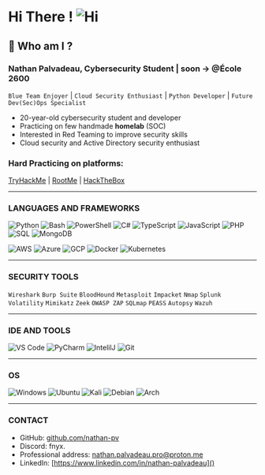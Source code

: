 # Hi There ! ![Hi](https://user-images.githubusercontent.com/90565815/133890037-10ce40fa-a04a-4711-8807-c3d76673e3a1.gif)

## 🔐 Who am I ? 
### Nathan Palvadeau, Cybersecurity Student | soon -> @École 2600  

`Blue Team Enjoyer` | `Cloud Security Enthusiast` | `Python Developer` | `Future Dev(Sec)Ops Specialist`  

- 20-year-old cybersecurity student and developer  
- Practicing on few handmade **homelab** (SOC)  
- Interested in Red Teaming to improve security skills
- Cloud security and Active Directory security enthusiast 

 

### Hard Practicing on platforms:  
[TryHackMe](https://tryhackme.com/p/Fnyx)  |  [RootMe](https://www.root-me.org/Fnyx)  |  [HackTheBox](https://app.hackthebox.com/users/2003940)  

---  

### LANGUAGES AND FRAMEWORKS  

![Python](https://skillicons.dev/icons?i=python)  ![Bash](https://skillicons.dev/icons?i=bash)  ![PowerShell](https://skillicons.dev/icons?i=powershell)      ![C#](https://skillicons.dev/icons?i=cs) ![TypeScript](https://skillicons.dev/icons?i=typescript)  ![JavaScript](https://skillicons.dev/icons?i=javascript) ![PHP](https://skillicons.dev/icons?i=php)  ![SQL](https://skillicons.dev/icons?i=mysql) ![MongoDB](https://skillicons.dev/icons?i=mongodb) 

![AWS](https://skillicons.dev/icons?i=aws)  ![Azure](https://skillicons.dev/icons?i=azure)  ![GCP](https://skillicons.dev/icons?i=gcp)  ![Docker](https://skillicons.dev/icons?i=docker)  ![Kubernetes](https://skillicons.dev/icons?i=kubernetes)  

---  

### SECURITY TOOLS   

`Wireshark` `Burp Suite` `BloodHound` `Metasploit` `Impacket`  `Nmap` 
 `Splunk` `Volatility` `Mimikatz` `Zeek`
`OWASP ZAP` `SQLmap` `PEASS` `Autopsy` `Wazuh`  

---  

### IDE AND TOOLS  

![VS Code](https://skillicons.dev/icons?i=vscode)  ![PyCharm](https://skillicons.dev/icons?i=pycharm) ![IntelilJ](https://skillicons.dev/icons?i=idea)   ![Git](https://skillicons.dev/icons?i=git)  

---  

### OS  
![Windows](https://skillicons.dev/icons?i=windows)  ![Ubuntu](https://skillicons.dev/icons?i=ubuntu) ![Kali](https://skillicons.dev/icons?i=kali)  ![Debian](https://skillicons.dev/icons?i=debian) ![Arch](https://skillicons.dev/icons?i=arch) 
 
  


---  

### CONTACT  

- GitHub: [github.com/nathan-pv](https://github.com/Robrtooo)
- Discord: fnyx.
- Professional address: [nathan.palvadeau.pro@proton.me]()  
- LinkedIn: [https://www.linkedin.com/in/nathan-palvadeau]()  
